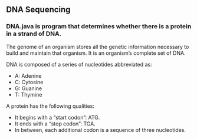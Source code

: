 ## DNA Sequencing
### DNA.java is program that determines whether there is a protein in a strand of DNA.
The genome of an organism stores all the genetic information necessary to build and maintain that organism. It is an organism’s complete set of DNA.

DNA is composed of a series of nucleotides abbreviated as:
- A: Adenine
- C: Cytosine
- G: Guanine
- T: Thymine

A protein has the following qualities:

- It begins with a “start codon”: ATG.
- It ends with a “stop codon”: TGA.
- In between, each additional codon is a sequence of three nucleotides.
